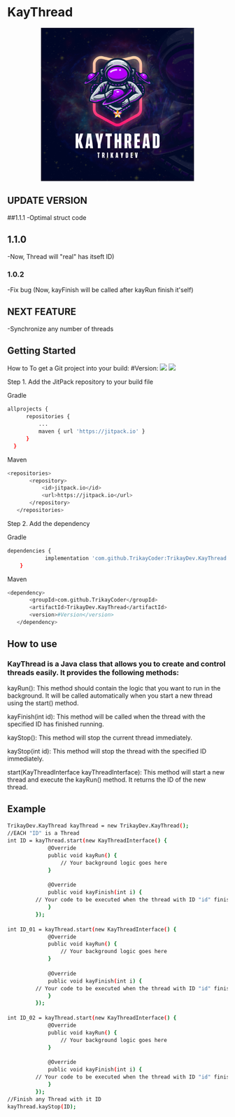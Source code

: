 # KayThread
<p align="center">
  <img src="src/main/java/org/example/Astronaut Esports Team Gaming Logo.png" width="350" title="hover text">
</p>

## UPDATE VERSION
##1.1.1
-Optimal struct code

## 1.1.0
-Now, Thread will "real" has itseft ID)

### 1.0.2
-Fix bug (Now, kayFinish will be called after kayRun finish it'self)

## NEXT FEATURE
-Synchronize any number of threads
## Getting Started
How to
To get a Git project into your build: #Version: [![](https://jitpack.io/v/TrikayCoder/KayThread.svg)](https://jitpack.io/#TrikayCoder/KayThread)
[![](https://jitpack.io/v/TrikayCoder/TrikayDev.KayThread.svg)](https://jitpack.io/#TrikayCoder/TrikayDev.KayThread)

Step 1. Add the JitPack repository to your build file<br>

Gradle
  ```sh
allprojects {
		repositories {
			...
			maven { url 'https://jitpack.io' }
		}
	}
 ```
Maven
 ```sh
<repositories>
		<repository>
		    <id>jitpack.io</id>
		    <url>https://jitpack.io</url>
		</repository>
	</repositories>
```
 
Step 2. Add the dependency<br>

Gradle
```sh
dependencies {
	        implementation 'com.github.TrikayCoder:TrikayDev.KayThread:#Version'
	}
```
Maven
 ```sh
 <dependency>
	    <groupId>com.github.TrikayCoder</groupId>
	    <artifactId>TrikayDev.KayThread</artifactId>
	    <version>#Version</version>
	</dependency>
 ```

## How to use
### KayThread is a Java class that allows you to create and control threads easily. It provides the following methods:

kayRun():
This method should contain the logic that you want to run in the background. It will be called automatically when you start a new thread using the start() method.

kayFinish(int id):
This method will be called when the thread with the specified ID has finished running.

kayStop():
This method will stop the current thread immediately.

kayStop(int id):
This method will stop the thread with the specified ID immediately.

start(KayThreadInterface kayThreadInterface):
This method will start a new thread and execute the kayRun() method. It returns the ID of the new thread.

## Example
```sh
TrikayDev.KayThread kayThread = new TrikayDev.KayThread();
//EACH "ID" is a Thread
int ID = kayThread.start(new KayThreadInterface() {
             @Override
             public void kayRun() {
                 // Your background logic goes here
             }

             @Override
             public void kayFinish(int i) {
		 // Your code to be executed when the thread with ID "id" finishes goes here
             }
         });
	 
int ID_01 = kayThread.start(new KayThreadInterface() {
             @Override
             public void kayRun() {
                 // Your background logic goes here
             }

             @Override
             public void kayFinish(int i) {
		 // Your code to be executed when the thread with ID "id" finishes goes here
             }
         });
	 
int ID_02 = kayThread.start(new KayThreadInterface() {
             @Override
             public void kayRun() {
                 // Your background logic goes here
             }

             @Override
             public void kayFinish(int i) {
		 // Your code to be executed when the thread with ID "id" finishes goes here
             }
         });
//Finish any Thread with it ID
kayThread.kayStop(ID);
 ```
 
